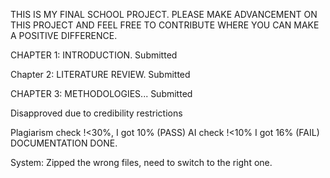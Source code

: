 THIS IS MY FINAL SCHOOL PROJECT. PLEASE MAKE ADVANCEMENT ON THIS PROJECT AND FEEL FREE TO CONTRIBUTE WHERE YOU CAN MAKE A POSITIVE DIFFERENCE.

CHAPTER 1: INTRODUCTION. Submitted

Chapter 2: LITERATURE REVIEW. Submitted

CHAPTER 3: METHODOLOGIES... Submitted

Disapproved due to credibility restrictions

Plagiarism check !<30%, I got 10% (PASS)
AI check !<10% I got 16% (FAIL)
DOCUMENTATION DONE.

System: Zipped the wrong files, need to switch to the right one.
